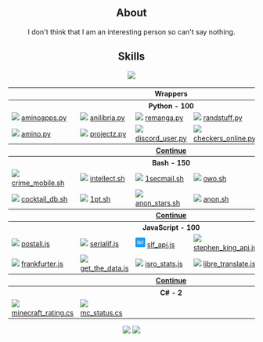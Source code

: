<body>
  <div align="center">
    <h2> About </h2>
    I don't think that I am an interesting person so can't say nothing.
  </div>
  <div align="center">
    <h2> Skills </h2>
    <img src="https://skillicons.dev/icons?i=python,javascript,bash,c,html,css,php,markdown,ruby,tailwind,cs&perline=4">
  </div>
  <div>
  <table>
    <tr> <th colspan="5">Wrappers</th> </tr>
    <tr> <th colspan="5">Python - 100</th> </tr>
    <tr>
      <td>
        <img src="https://aminoapps.com/static/img/amino-logo-ld.png" height="20px">
        <a href="https://github.com/dee-shar/aminoapps.py"> aminoapps.py </a> </td>
      <td>
        <img src="https://anilibria.app/res/icons/ic_anilibria_white.svg" height="20px">
        <a href="https://github.com/dee-shar/anilibria.py"> anilibria.py </a> </td>
      <td>
        <img src="https://user-images.githubusercontent.com/77536370/229271639-8d9834f9-b983-470b-833b-35ab9496e93d.svg" height="20px">
        <a href="https://github.com/dee-shar/remanga.py"> remanga.py </a> </td>
      <td>
        <img src="https://sun9-66.userapi.com/s/v1/if1/Yaj0rTAS--iQS0Cf_b4Wv3mbHwkjYLRG6MbbwzKqVbg5mL79CHtSJe5OzFm1rTDLKcdfYRxJ.jpg?size=220x220&quality=96&type=album" height="20px">
        <a href="https://github.com/dee-shar/randstuff.py"> randstuff.py </a> </td>
      <td>
        <img src="https://i.postimg.cc/cCm4FTYk/svgexport-1-1.png", height="20px">
        <a href="https://github.com/dee-shar/author_today.py"> author_today.py </a> </td>
    </tr>
    <tr>
      <td>
        <img src="https://pbs.twimg.com/profile_images/1126922506286325761/x4T2PAkG_400x400.png" height="20px">
        <a href="https://github.com/dee-shar/amino.py"> amino.py </a> </td>
      <td>
        <img src="https://play-lh.googleusercontent.com/l85wmjBOqRAwoDaKKO4_aEwjBSZnLTXS52FvlB-yW4Tmp9b48geIM3xcZbBVzNsNQxE" height="20px">
        <a href="https://github.com/dee-shar/projectz.py"> projectz.py </a> </td>
      <td>
        <img src="https://discord.com/assets/847541504914fd33810e70a0ea73177e.ico" height="20px">
        <a href="https://github.com/dee-shar/discord_user.py"> discord_user.py </a> </td>
      <td>
        <img src="https://play-lh.googleusercontent.com/xBMmaATox_2z_rb76UCJjh89iWITz6Ivqq4FyguM6bpi7429suZHIoB-exrAAJkyrQ" height="20px">
        <a href="https://github.com/dee-shar/checkers_online.py"> checkers_online.py </a> </td>
      <td>
        <img src="https://play-lh.googleusercontent.com/TQDa6xjLfzjRV_MtTOsGYHaxEpJ7A5WvEYj7hmTx6bB0Jj6H2tSWiB-cVVT0LDXEaDDP" height="20px">
        <a href="https://github.com/dee-shar/one_h_one_online.py"> one_h_one_online.py </a> </td>
    </tr>
    <tr> <th colspan="5"><a href="https://github.com/dee-shar/dee-shar/blob/main/wrappers/python.md"> Continue</a></th> </tr>
    <tr> <th colspan="5">Bash - 150</th> </tr>
    <tr>
      <td>
        <img src="https://crime-mobile.net/favicon.svg" height="20px">
        <a href="https://github.com/dee-shar/crime_mobile.sh"> crime_mobile.sh </a> </td>
      <td>
        <img src="https://play-lh.googleusercontent.com/0hCEdq8rdzS-OSiLRbenLftA_yB9gTfaAP-Pz_UWukqU7hGnZ1wUYYjo3zzZReEQuRk" height="20px">
        <a href="https://github.com/dee-shar/intellect.sh"> intellect.sh </a> </td>
      <td>
        <img src="https://web.archive.org/web/20240331023634im_/https://www.1secmail.com/img/logo.png" height="20px">
        <a href="https://github.com/dee-shar/1secmail.sh"> 1secmail.sh </a> </td>
      <td>
        <img src="https://user-images.githubusercontent.com/77536370/216816715-8205447d-4111-4b26-9972-b9aea4fa98fe.png" height="20px">
        <a href="https://github.com/dee-shar/owo.sh"> owo.sh </a> </td>
      <td>
        <img src="https://user-images.githubusercontent.com/77536370/216817366-0b359fd9-c2ea-4c7c-ba10-a7be237520c4.png" height="20px">
        <a href="https://github.com/dee-shar/kick_box.sh"> kick_box.sh </a> </td>
    </tr>
    <tr>
      <td>
        <img src="https://www.thecocktaildb.com/images/logo.png" height="20px">
        <a href="https://github.com/dee-shar/cocktail_db.sh"> cocktail_db.sh </a> </td>
      <td>
        <img src="https://raw.githubusercontent.com/paramt/1pt/master/resources/favicon/android-chrome-512x512.png" height="20px">
        <a href="https://github.com/dee-shar/1pt.sh"> 1pt.sh </a> </td>
      <td>
        <img src="https://play-lh.googleusercontent.com/bJnYvc5yLIScw4gcbSYj3C006Fr25BiojKFkqOK4cK9P4Vk0iQ-Yj2VpMchu9yCpy0k=w240-h480-rw" height="20px">
        <a href="https://github.com/dee-shar/anon_stars.sh"> anon_stars.sh </a> </td>
      <td>
        <img src="https://play-lh.googleusercontent.com/A1OFVt6jVim8d1a3FpEMQJZSEA23Y1URppBxSckBUSVwkKWDkw3lz7EUYtVZCqiWm9g" height="20px">
        <a href="https://github.com/dee-shar/anon.sh"> anon.sh </a> </td>
      <td>
        <img src="https://user-images.githubusercontent.com/77536370/221360184-c94cf4db-0f49-45fb-81bd-e9d4763beba5.svg" height="20px">
        <a href="https://github.com/dee-shar/temp_number.sh"> temp_number.sh </a> </td>
    </tr>
    <tr> <th colspan="5"><a href="https://github.com/dee-shar/dee-shar/blob/main/wrappers/bash.md"> Continue</a></th> </tr>
    <tr> <th colspan="5">JavaScript - 100</th> </tr>
    <tr>
      <td>
        <img src="https://postali.app/favicon.svg" height="20px">
        <a href="https://github.com/dee-shar/postali.js"> postali.js </a> </td>
      <td>
        <img src="https://color.serialif.com/images/favicon.png" height="20px">
        <a href="https://github.com/dee-shar/serialif.js"> serialif.js </a> </td>
      <td>
        <img src="https://github.com/slftool/slftool.github.io/blob/master/icon.png?raw=true" height="20px">
        <a href="https://github.com/dee-shar/slf_api.js"> slf_api.js </a> </td>
      <td>
        <img src="https://github.com/user-attachments/assets/6a53f6f6-9049-46f5-ba69-16bf0233cd1f" height="20px">
        <a href="https://github.com/dee-shar/stephen_king_api.js"> stephen_king_api.js </a> </td>
      <td>
        <img src="https://encrypted-tbn0.gstatic.com/images?q=tbn:ANd9GcSJ72ONndRqb3ljhty-gkZesBoXOuMSAgy8gA&s" height="20px">
        <a href="https://github.com/dee-shar/vat_comply.js"> vat_comply.js </a> </td>
    </tr>
    <tr>
      <td>
        <img src="https://frankfurter.dev/favicon.svg?v=1748629791" height="20px">
        <a href="https://github.com/dee-shar/frankfurter.js"> frankfurter.js </a> </td>
      <td>
        <img src="https://github.com/user-attachments/assets/733c1eef-8a9f-4e30-acdf-30e6269a6202" height="20px">
        <a href="https://github.com/dee-shar/get_the_data.js"> get_the_data.js </a> </td>
      <td>
        <img src="https://isrostats.in/favicon.ico" height="20px">
        <a href="https://github.com/dee-shar/isro_stats.js"> isro_stats.js </a> </td>
      <td>
        <img src="https://libretranslate.com/static/icon.svg" height="20px">
        <a href="https://github.com/dee-shar/libre_translate.js"> libre_translate.js </a> </td>
      <td>
        <img src="https://github.com/user-attachments/assets/cf229db3-3cf4-41d0-a7ca-95926b6f5160" height="20px">
        <a href="https://github.com/dee-shar/logo_types.js"> logo_types.js </a> </td>
    </tr>
    <tr> <th colspan="5"><a href="https://github.com/dee-shar/dee-shar/blob/main/wrappers/javascript.md"> Continue</a></th> </tr>
    <tr> <th colspan="5">C# - 2</th> </tr>
    <tr>
      <td>
        <img src="https://minecraftrating.ru/images/logo-big-dark.png" height="20px">
        <a href="https://github.com/dee-shar/minecraft_rating.cs"> minecraft_rating.cs </a> </td>
      <td>
        <img src="https://mcstatus.io/img/icon.png" height="20px">
        <a href="https://github.com/dee-shar/mc_status.cs"> mc_status.cs </a> </td>
    </tr>
  </table>
  <div align="center">
    <img src="https://github-readme-stats.vercel.app/api?username=dee-shar&theme=vue-dark&show_icons=true&hide_border=true&count_private=true">
    <img src="https://github-readme-streak-stats.herokuapp.com/?user=dee-shar&theme=vue-dark&hide_border=true"> 
  </div>
  </div>
</body>
